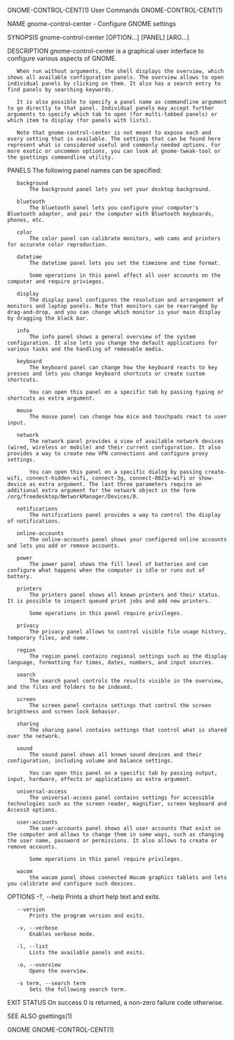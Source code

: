 GNOME-CONTROL-CENT(1)                                                                                                                                User Commands                                                                                                                                GNOME-CONTROL-CENT(1)

NAME
       gnome-control-center - Configure GNOME settings

SYNOPSIS
       gnome-control-center [OPTION...] [PANEL] [ARG...]

DESCRIPTION
       gnome-control-center is a graphical user interface to configure various aspects of GNOME.

       When run without arguments, the shell displays the overview, which shows all available configuration panels. The overview allows to open individual panels by clicking on them. It also has a search entry to find panels by searching keywords.

       It is also possible to specify a panel name as commandline argument to go directly to that panel. Individual panels may accept further arguments to specify which tab to open (for multi-tabbed panels) or which item to display (for panels with lists).

       Note that gnome-control-center is not meant to expose each and every setting that is available. The settings that can be found here represent what is considered useful and commonly needed options. For more exotic or uncommon options, you can look at gnome-tweak-tool or the gsettings commandline utility.

PANELS
       The following panel names can be specified:

       background
           The background panel lets you set your desktop background.

       bluetooth
           The bluetooth panel lets you configure your computer's Bluetooth adapter, and pair the computer with Bluetooth keyboards, phones, etc.

       color
           The color panel can calibrate monitors, web cams and printers for accurate color reproduction.

       datetime
           The datetime panel lets you set the timezone and time format.

           Some operations in this panel affect all user accounts on the computer and require privieges.

       display
           The display panel configures the resolution and arrangement of monitors and laptop panels. Note that monitors can be rearranged by drag-and-drop, and you can change which monitor is your main display by dragging the black bar.

       info
           The info panel shows a general overview of the system configuration. It also lets you change the default applications for various tasks and the handling of removable media.

       keyboard
           The keyboard panel can change how the keyboard reacts to key presses and lets you change keyboard shortcuts or create custom shortcuts.

           You can open this panel on a specific tab by passing typing or shortcuts as extra argument.

       mouse
           The mouse panel can change how mice and touchpads react to user input.

       network
           The network panel provides a view of available network devices (wired, wireless or mobile) and their current configuration. It also provides a way to create new VPN connections and configure proxy settings.

           You can open this panel on a specific dialog by passing create-wifi, connect-hidden-wifi, connect-3g, connect-8021x-wifi or show-device as extra argument. The last three parameters require an additional extra argument for the network object in the form /org/freedesktop/NetworkManager/Devices/0.

       notifications
           The notifications panel provides a way to control the display of notifications.

       online-accounts
           The online-accounts panel shows your configured online accounts and lets you add or remove accounts.

       power
           The power panel shows the fill level of batteries and can configure what happens when the computer is idle or runs out of battery.

       printers
           The printers panel shows all known printers and their status. It is possible to inspect queued print jobs and add new printers.

           Some operations in this panel require privileges.

       privacy
           The privacy panel allows to control visible file usage history, temporary files, and name.

       region
           The region panel contains regional settings such as the display language, formatting for times, dates, numbers, and input sources.

       search
           The search panel controls the results visible in the overview, and the files and folders to be indexed.

       screen
           The screen panel contains settings that control the screen brightness and screen lock behavior.

       sharing
           The sharing panel contains settings that control what is shared over the network.

       sound
           The sound panel shows all known sound devices and their configuration, including volume and balance settings.

           You can open this panel on a specific tab by passing output, input, hardware, effects or applications as extra argument.

       universal-access
           The universal-access panel contains settings for accessible technologies such as the screen reader, magnifier, screen keyboard and AccessX options.

       user-accounts
           The user-accounts panel shows all user accounts that exist on the computer and allows to change them in some ways, such as changing the user name, password or permissions. It also allows to create or remove accounts.

           Some operations in this panel require privileges.

       wacom
           the wacom panel shows connected Wacom graphics tablets and lets you calibrate and configure such devices.

OPTIONS
       -?, --help
           Prints a short help text and exits.

       --version
           Prints the program version and exits.

       -v, --verbose
           Enables verbose mode.

       -l, --list
           Lists the available panels and exits.

       -o, --overview
           Opens the overview.

       -s term, --search term
           Sets the following search term.

EXIT STATUS
       On success 0 is returned, a non-zero failure code otherwise.

SEE ALSO
       gsettings(1)

GNOME                                                                                                                                                                                                                                                                                             GNOME-CONTROL-CENT(1)
